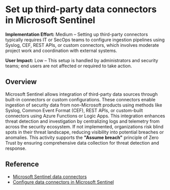 # Set up third-party data connectors in Microsoft Sentinel

**Implementation Effort:** Medium – Setting up third-party connectors typically requires IT or SecOps teams to configure ingestion pipelines using Syslog, CEF, REST APIs, or custom connectors, which involves moderate project work and coordination with external systems.

**User Impact:** Low – This setup is handled by administrators and security teams; end users are not affected or required to take action.

## Overview

Microsoft Sentinel allows integration of third-party data sources through built-in connectors or custom configurations. These connectors enable ingestion of security data from non-Microsoft products using methods like Syslog, Common Event Format (CEF), REST APIs, or custom-built connectors using Azure Functions or Logic Apps. This integration enhances threat detection and investigation by centralizing logs and telemetry from across the security ecosystem. If not implemented, organizations risk blind spots in their threat landscape, reducing visibility into potential breaches or anomalies. This activity supports the **"Assume breach"** principle of Zero Trust by ensuring comprehensive data collection for threat detection and response.

## Reference

- [Microsoft Sentinel data connectors](https://learn.microsoft.com/en-us/azure/sentinel/connect-data-sources)
- [Configure data connectors in Microsoft Sentinel](https://learn.microsoft.com/en-us/azure/sentinel/configure-data-connector)
